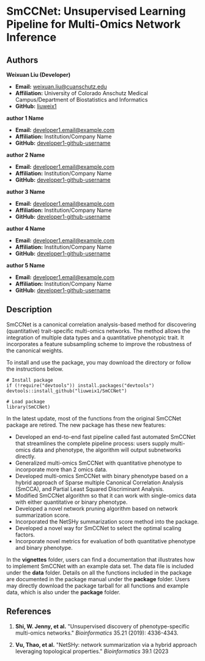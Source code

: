 # SmCCNet: Unsupervised Learning Pipeline for Multi-Omics Network Inference 

## Authors


**Weixuan Liu (Developer)** 
- **Email:** weixuan.liu@cuanschutz.edu  
- **Affiliation:** University of Colorado Anschutz Medical Campus/Department of Biostatistics and Informatics  
- **GitHub:** [liuweix1](https://github.com/liuweix1/)  

**author 1 Name**  
- **Email:** developer1.email@example.com  
- **Affiliation:** Institution/Company Name  
- **GitHub:** [developer1-github-username](https://github.com/developer1-github-username)  


**author 2 Name**  
- **Email:** developer1.email@example.com  
- **Affiliation:** Institution/Company Name  
- **GitHub:** [developer1-github-username](https://github.com/developer1-github-username)  

**author 3 Name**  
- **Email:** developer1.email@example.com  
- **Affiliation:** Institution/Company Name  
- **GitHub:** [developer1-github-username](https://github.com/developer1-github-username)

**author 4 Name**  
- **Email:** developer1.email@example.com  
- **Affiliation:** Institution/Company Name  
- **GitHub:** [developer1-github-username](https://github.com/developer1-github-username)

**author 5 Name**  
- **Email:** developer1.email@example.com  
- **Affiliation:** Institution/Company Name  
- **GitHub:** [developer1-github-username](https://github.com/developer1-github-username)  

## Description

SmCCNet is a canonical correlation analysis-based method for discovering (quantitative) trait-specific multi-omics networks. The method allows the integration of multiple data types and a quantitative phenotypic trait. It incorporates a feature subsampling scheme to improve the robustness of the canonical weights. 

To install and use the package, you may download the directory or follow the instructions below.
```{r, install-and-example}
# Install package
if (!require("devtools")) install.packages("devtools")
devtools::install_github("liuweix1/SmCCNet")

# Load package
library(SmCCNet)
```

In the latest update, most of the functions from the original SmCCNet package are retired. The new package has these new features:

- Developed an end-to-end fast pipeline called fast automated SmCCNet that streamlines the complete pipeline process: users supply multi-omics data and phenotype, the algorithm will output subnetworks directly.
- Generalized multi-omics SmCCNet with quantitative phenotype to incorporate more than 2 omics data.
- Developed multi-omics SmCCNet with binary phenotype based on a hybrid approach of Sparse multiple Canonical Correlation Analysis (SmCCA), and Partial Least Squared Discriminant Analysis.
- Modified SmCCNet algorithm so that it can work with single-omics data with either quantitative or binary phenotype.
- Developed a novel network pruning algorithm based on network summarization score.
- Incorporated the NetSHy summarization score method into the package.
- Developed a novel way for SmCCNet to select the optimal scaling factors.
- Incorporate novel metrics for evaluation of both quantitative phenotype and binary phenotype.


In the **vignettes** folder, users can find a documentation that illustrates how to implement SmCCNet with an example data set. The data file is included under the **data** folder. Details on all the functions included in the package are documented in the package manual under the **package** folder. Users may directly download the package tarball for all functions and example data, which is also under the **package** folder.

## References

1. **Shi, W. Jenny, et al.** "Unsupervised discovery of phenotype-specific multi-omics networks." *Bioinformatics* 35.21 (2019): 4336-4343.

2. **Vu, Thao, et al.** "NetSHy: network summarization via a hybrid approach leveraging topological properties." *Bioinformatics* 39.1 (2023





